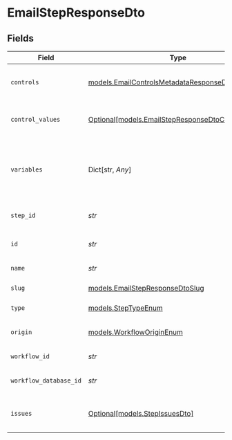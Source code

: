 # EmailStepResponseDto


## Fields

| Field                                                                                                | Type                                                                                                 | Required                                                                                             | Description                                                                                          |
| ---------------------------------------------------------------------------------------------------- | ---------------------------------------------------------------------------------------------------- | ---------------------------------------------------------------------------------------------------- | ---------------------------------------------------------------------------------------------------- |
| `controls`                                                                                           | [models.EmailControlsMetadataResponseDto](../models/emailcontrolsmetadataresponsedto.md)             | :heavy_check_mark:                                                                                   | Controls metadata for the email step                                                                 |
| `control_values`                                                                                     | [Optional[models.EmailStepResponseDtoControlValues]](../models/emailstepresponsedtocontrolvalues.md) | :heavy_minus_sign:                                                                                   | Control values for the email step                                                                    |
| `variables`                                                                                          | Dict[str, *Any*]                                                                                     | :heavy_check_mark:                                                                                   | JSON Schema for variables, follows the JSON Schema standard                                          |
| `step_id`                                                                                            | *str*                                                                                                | :heavy_check_mark:                                                                                   | Unique identifier of the step                                                                        |
| `id`                                                                                                 | *str*                                                                                                | :heavy_check_mark:                                                                                   | Database identifier of the step                                                                      |
| `name`                                                                                               | *str*                                                                                                | :heavy_check_mark:                                                                                   | Name of the step                                                                                     |
| `slug`                                                                                               | [models.EmailStepResponseDtoSlug](../models/emailstepresponsedtoslug.md)                             | :heavy_check_mark:                                                                                   | Slug of the step                                                                                     |
| `type`                                                                                               | [models.StepTypeEnum](../models/steptypeenum.md)                                                     | :heavy_check_mark:                                                                                   | Type of the step                                                                                     |
| `origin`                                                                                             | [models.WorkflowOriginEnum](../models/workfloworiginenum.md)                                         | :heavy_check_mark:                                                                                   | Origin of the workflow                                                                               |
| `workflow_id`                                                                                        | *str*                                                                                                | :heavy_check_mark:                                                                                   | Workflow identifier                                                                                  |
| `workflow_database_id`                                                                               | *str*                                                                                                | :heavy_check_mark:                                                                                   | Workflow database identifier                                                                         |
| `issues`                                                                                             | [Optional[models.StepIssuesDto]](../models/stepissuesdto.md)                                         | :heavy_minus_sign:                                                                                   | Issues associated with the step                                                                      |